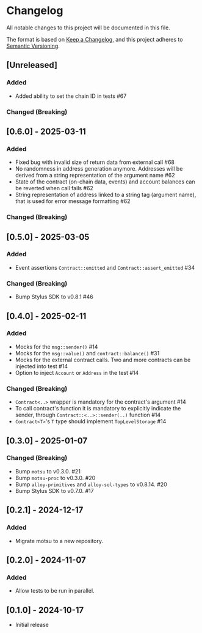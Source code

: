 # Changelog

All notable changes to this project will be documented in this file.

The format is based on [Keep a Changelog](https://keepachangelog.com/en/1.1.0/),
and this project adheres to [Semantic Versioning](https://semver.org/spec/v2.0.0.html).

## [Unreleased]

### Added

- Added ability to set the chain ID in tests #67

### Changed (Breaking)

## [0.6.0] - 2025-03-11

### Added

- Fixed bug with invalid size of return data from external call #68
- No randomness in address generation anymore.
  Addresses will be derived from a string representation of the argument name #62
- State of the contract (on-chain data, events) and account balances can be
  reverted when call fails #62
- String representation of address linked to a string tag (argument name),
  that is used for error message formatting #62

### Changed (Breaking)

## [0.5.0] - 2025-03-05

### Added

- Event assertions `Contract::emitted` and `Contract::assert_emitted` #34

### Changed (Breaking)

- Bump Stylus SDK to v0.8.1 #46

## [0.4.0] - 2025-02-11

### Added

- Mocks for the `msg::sender()` #14
- Mocks for the `msg::value()` and `contract::balance()` #31
- Mocks for the external contract calls.
  Two and more contracts can be injected into test #14
- Option to inject `Account` or `Address` in the test #14

### Changed (Breaking)

- `Contract<..>` wrapper is mandatory for the contract's argument #14
- To call contract's function it is mandatory to explicitly indicate the sender,
  through `Contract::<..>::sender(..)` function #14
- `Contract<T>`'s `T` type should implement `TopLevelStorage` #14

## [0.3.0] - 2025-01-07

### Changed (Breaking)

- Bump `motsu` to v0.3.0. #21
- Bump `motsu-proc` to v0.3.0. #20
- Bump `alloy-primitives` and `alloy-sol-types` to v0.8.14. #20
- Bump Stylus SDK to v0.7.0. #17

## [0.2.1] - 2024-12-17

### Added

- Migrate motsu to a new repository.

## [0.2.0] - 2024-11-07

### Added

- Allow tests to be run in parallel.

## [0.1.0] - 2024-10-17

- Initial release
